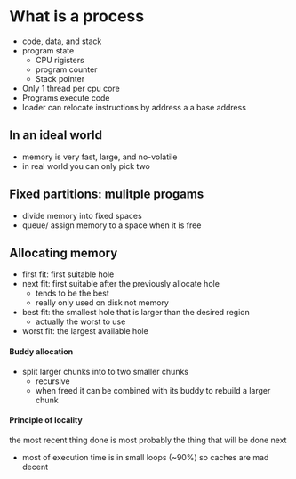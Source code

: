 # What is a process

* code, data, and stack
* program state
	* CPU rigisters
	* program counter
	* Stack pointer
* Only 1 thread per cpu core 
* Programs execute code
* loader can relocate instructions by address a a base address

## In an ideal world

* memory is very fast, large, and no-volatile
* in real world you can only pick two

## Fixed partitions: mulitple progams

* divide memory into fixed spaces
* queue/ assign memory to a space when it is free

## Allocating memory

* first fit: first suitable hole
* next fit: first suitable after the previously allocate hole
	* tends to be the best 
	* really only used on disk not memory
* best fit: the smallest hole that is larger than the desired region
	* actually the worst to use 
* worst fit: the largest available hole

#### Buddy allocation

* split larger chunks into to two smaller chunks
	* recursive
	* when freed it can be combined with its buddy to rebuild a larger chunk

#### Principle of locality

the most recent thing done is most probably the thing that will be done next

* most of execution time is in small loops (~90%) so caches are mad decent
